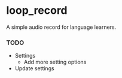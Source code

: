 # loop_record

A simple audio record for language learners.

### TODO

- Settings
    - Add more setting options
- Update settings
